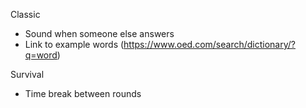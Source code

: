 Classic
- Sound when someone else answers
- Link to example words (https://www.oed.com/search/dictionary/?q=word)

Survival
- Time break between rounds
